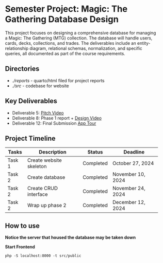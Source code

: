 # Semester Project: Magic: The Gathering Database Design

This project focuses on designing a comprehensive database for managing a Magic: The Gathering (MTG) collection. The database will handle users, cards, decks, collections, and trades. The deliverables include an entity-relationship diagram, relational schemas, normalization, and specific queries, all documented as part of the course requirements.

## Directories

- _./reports_ - quarto/html filed for project reports
- _./src_ - codebase for website

## Key Deliverables

- Deliverable 5: [Pitch Video](https://vcu.mediaspace.kaltura.com/media/Shane+Simes's+Zoom+Meeting/1_ks51h6jn)
- Deliverable 8: Phase 1 report + [Design Video](#https://vcu.mediaspace.kaltura.com/media/t/1_l2r6u7s6)
- Deliverable 12: Final Submission [App Tour](https://youtu.be/ziMBm46yQn8)

## Project Timeline

| Tasks  | Description             | Status | Deadline          |
| ------ | ----------------------- | ------ | ----------------- |
| Task 1 | Create website skeleton |Completed| October 27, 2024  |
| Task 2 | Create database         |Completed| November 10, 2024 |
| Task 2 | Create CRUD interface   |Completed| November 24, 2024 |
| Task 2 | Wrap up phase 2         |Completed| December 12, 2024 |

## How to use
**Notice the server that housed the database may be taken down**

**Start Frontend**

```
php -S localhost:8000 -t src/public
```
